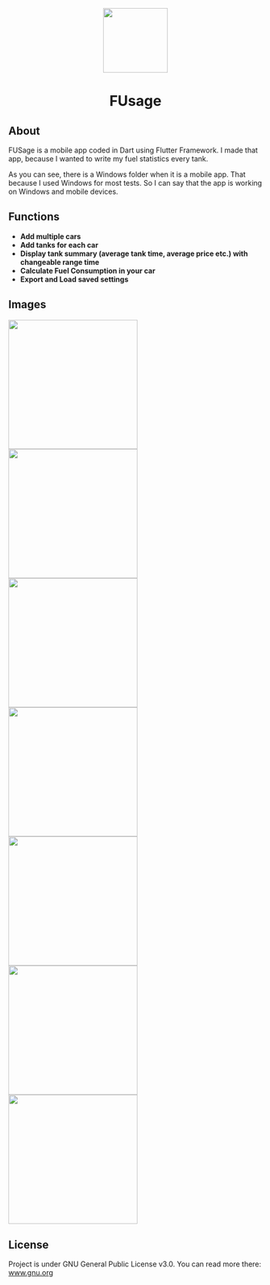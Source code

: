<p align="center">
  <img src="https://user-images.githubusercontent.com/36642285/222450900-b2fdb21c-a86e-4b9a-a851-dbb266a74a4f.png" width=128 />
</p>

# <p align="center">FUsage</p>

## About
FUSage is a mobile app coded in Dart using Flutter Framework. I made that app, because I wanted to write my fuel statistics every tank.

As you can see, there is a Windows folder when it is a mobile app. That because I used Windows for most tests. So I can say that the app is working on Windows and mobile devices.

## Functions
<ul>
    <li><b>Add multiple cars</b></li>
    <li><b>Add tanks for each car</b></li>
    <li><b>Display tank summary (average tank time, average price etc.) with changeable range time</b></li>
    <li><b>Calculate Fuel Consumption in your car</b></li>
    <li><b>Export and Load saved settings</b></li>
</ul>

## Images
<p float="left">
  <img src="./images/1.jpg" width=256>
  <img src="./images/2.jpg" width=256>
  <img src="./images/3.jpg" width=256>
  <img src="./images/4.jpg" width=256>
  <img src="./images/5.jpg" width=256>
  <img src="./images/6.jpg" width=256>
  <img src="./images/7.jpg" width=256>
</p>

## License
Project is under GNU General Public License v3.0. You can read more there: www.gnu.org
